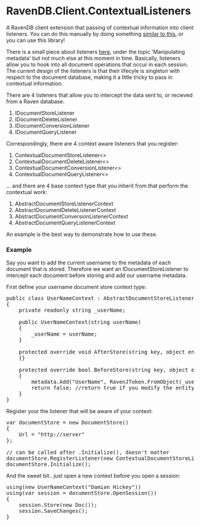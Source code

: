 RavenDB.Client.ContextualListeners
==================================

A RavenDB client extension that passing of contextual information into client listeners. You can do this manually by doing something [similar to this](http://dhickey.ie/post/2012/02/12/Getting-contextual-state-into-a-RavenDBs-document-store-listener.aspx), or you can use this library!

There is a small piece about listeners [here](http://ravendb.net/docs/client-api/advanced/document-metadata), under the topic 'Manipulating metadata' but not much else at this moment in time. Basically, listeners allow you to hook into all document operations that occur in each session. The current design of the listeners is that their lifecyle is singleton with respect to the document database, making it a little tricky to pass in contextual information.

There are 4 listeners that allow you to intercept the data sent to, or recieved from a Raven database.

1. IDocumentStoreListener
2. IDocumentDeleteListener
3. IDocumentConversionListener
4. IDocumentQueryListener

Correspondingly, there are 4 context aware listeners that you register:

1. ContextualDocumentStoreListener<>
2. ContextualDocumentDeleteListener<>
3. ContextualDocumentConversionListener<>
4. ContextualDocumentQueryListener<>

... and there are 4 base context type that you inherit from that perform the contextual work:

1. AbstractDocumentStoreListenerContext
2. AbstractDocumentDeleteListenerContext
3. AbstractDocumentConversionListenerContext
4. AbstractDocumentQueryListenerContext

An example is the best way to demonstrate how to use these.

### Example

Say you want to add the current username to the metadata of each document that is stored. Therefore we want an IDocumentStoreListener to intercept each document before storing and add our username metadata.

First define your username document store context type:

<pre>
public class UserNameContext : AbstractDocumentStoreListenerContext
{
	private readonly string _userName;

	public UserNameContext(string userName)
	{
		_userName = userName;
	}

	protected override void AfterStore(string key, object entityInstance, RavenJObject metadata)
	{}

	protected override bool BeforeStore(string key, object entityInstance, RavenJObject metadata)
	{
		metadata.Add("UserName", RavenJToken.FromObject(_userName));
		return false; //return true if you modify the entityInstance
	}
}
</pre>

Register your the listener that will be aware of your context:

<pre>
var documentStore = new DocumentStore()
{
	Url = "http://server"
};

// can be called after .Initialize(), doesn't matter
documentStore.RegisterListener(new ContextualDocumentStoreListener&lt;UserNameContext&gt;()); 
documentStore.Initialize();
</pre>

And the sweet bit.. just open a new context before you open a session:

<pre>
using(new UserNameContext("Damian Hickey"))
using(var session = documentStore.OpenSession())
{
	session.Store(new Doc());
	session.SaveChanges();
}
</pre>